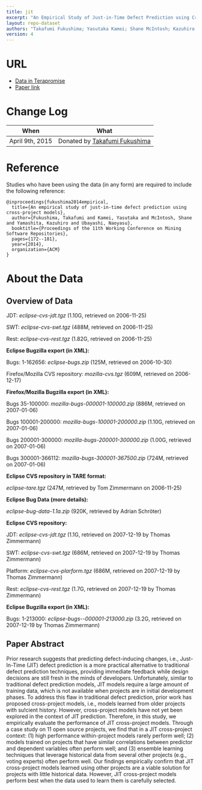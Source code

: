 ```yaml
---
title: jit
excerpt: "An Empirical Study of Just-in-Time Defect Prediction using Cross-Project Models"
layout: repo-dataset
authors: "Takafumi Fukushima; Yasutaka Kamei; Shane McIntosh; Kazuhiro Yamashita; Naoyasu Ubayashi"
version: 4
---
```


# URL

* [Data in Terapromise](https://terapromise.csc.ncsu.edu:8443/!/#repo/view/head/other/jit)
* [Paper link](http://posl.ait.kyushu-u.ac.jp/~kamei/publications/Fukushima_MSR2014.pdf)

# Change Log

When | What
---- | ----
April 9th, 2015 | Donated by [Takafumi Fukushima](/repo/people/data-donors/promise4.html)

# Reference

Studies who have been using the data (in any form) are required to include the following reference:

```
@inproceedings{fukushima2014empirical,
  title={An empirical study of just-in-time defect prediction using cross-project models},
  author={Fukushima, Takafumi and Kamei, Yasutaka and McIntosh, Shane and Yamashita, Kazuhiro and Ubayashi, Naoyasu},
  booktitle={Proceedings of the 11th Working Conference on Mining Software Repositories},
  pages={172--181},
  year={2014},
  organization={ACM}
}
```

# About the Data

## Overview of Data

JDT: *eclipse-cvs-jdt.tgz* (1.10G, retrieved on 2006-11-25)

SWT: *eclipse-cvs-swt.tgz* (488M, retrieved on 2006-11-25)

Rest: *eclipse-cvs-rest.tgz* (1.82G, retrieved on 2006-11-25)

**Eclipse Bugzilla export (in XML):**

Bugs: 1-162656: *eclipse-bugs.zip* (125M, retrieved on 2006-10-30)

Firefox/Mozilla CVS repository: *mozilla-cvs.tgz* (609M, retrieved on 2006-12-17)

**Firefox/Mozilla Bugzilla export (in XML):**

Bugs 35-100000: *mozilla-bugs-000001-100000.zip* (886M, retrieved on 2007-01-06)

Bugs 100001-200000: *mozilla-bugs-100001-200000.zip* (1.10G, retrieved on 2007-01-06)

Bugs 200001-300000: *mozilla-bugs-200001-300000.zip* (1.00G, retrieved on 2007-01-06)

Bugs 300001-366112: *mozilla-bugs-300001-367500.zip* (724M, retrieved on 2007-01-06)

**Eclipse CVS repository in TARE format:**

*eclipse-tare.tgz* (247M, retrieved by Tom Zimmermann on 2006-11-25)

**Eclipse Bug Data (more details):**

*eclipse-bug-data-1.1a.zip* (920K, retrieved by Adrian Schröter)

**Eclipse CVS repository:**

JDT: *eclipse-cvs-jdt.tgz* (1.1G, retrieved on 2007-12-19 by Thomas Zimmermann)

SWT: *eclipse-cvs-swt.tgz* (686M, retrieved on 2007-12-19 by Thomas Zimmermann)

Platform: *eclipse-cvs-plarform.tgz* (686M, retrieved on 2007-12-19 by Thomas Zimmermann)

Rest: *eclipse-cvs-rest.tgz* (1.7G, retrieved on 2007-12-19 by Thomas Zimmermann)

**Eclipse Bugzilla export (in XML):**

Bugs: 1-213000: *eclipse-bugs--000001-213000.zip* (3.2G, retrieved on 2007-12-19 by Thomas Zimmermann)

## Paper Abstract

Prior research suggests that predicting defect-inducing changes,
i.e., Just-In-Time (JIT) defect prediction is a more practical
alternative to traditional defect prediction techniques, providing
immediate feedback while design decisions are still
fresh in the minds of developers. Unfortunately, similar to
traditional defect prediction models, JIT models require a
large amount of training data, which is not available when
projects are in initial development phases. To address this
flaw in traditional defect prediction, prior work has proposed
cross-project models, i.e., models learned from older
projects with su!cient history. However, cross-project models
have not yet been explored in the context of JIT prediction.
Therefore, in this study, we empirically evaluate the
performance of JIT cross-project models. Through a case
study on 11 open source projects, we find that in a JIT
cross-project context: (1) high performance within-project
models rarely perform well; (2) models trained on projects
that have similar correlations between predictor and dependent
variables often perform well; and (3) ensemble learning
techniques that leverage historical data from several other
projects (e.g., voting experts) often perform well. Our findings
empirically confirm that JIT cross-project models learned
using other projects are a viable solution for projects with
little historical data. However, JIT cross-project models perform
best when the data used to learn them is carefully selected.
